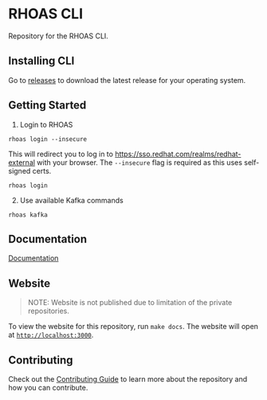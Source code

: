 # RHOAS CLI

Repository for the RHOAS CLI.

## Installing CLI

Go to [releases](https://github.com/bf2fc6cc711aee1a0c2a/cli/releases) to download the latest release for your operating system.

## Getting Started

1. Login to RHOAS

```shell
rhoas login --insecure
```

This will redirect you to log in to https://sso.redhat.com/realms/redhat-external with your browser. The `--insecure` flag is required as this uses self-signed certs.

```shell
rhoas login
```

2. Use available Kafka commands

```
rhoas kafka
```

## Documentation

[Documentation](./website/docs) 

## Website

> NOTE: Website is not published due to limitation of the private repositories.

To view the website for this repository, run `make docs`. The website will open at [`http://localhost:3000`](http://localhost:3000).

## Contributing

Check out the [Contributing Guide](./CONTRIBUTING.md) to learn more about the repository and how you can contribute.

